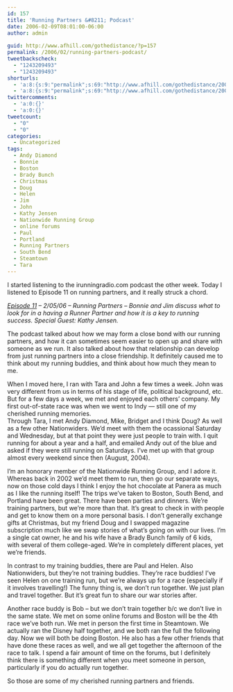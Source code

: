 ```yaml
---
id: 157
title: 'Running Partners &#8211; Podcast'
date: 2006-02-09T08:01:00-06:00
author: admin
  
guid: http://www.afhill.com/gothedistance/?p=157
permalink: /2006/02/running-partners-podcast/
tweetbackscheck:
  - "1243209493"
  - "1243209493"
shorturls:
  - 'a:8:{s:9:"permalink";s:69:"http://www.afhill.com/gothedistance/2006/02/running-partners-podcast/";s:7:"tinyurl";s:25:"http://tinyurl.com/8qnjeu";s:4:"isgd";s:17:"http://is.gd/gFIN";s:5:"bitly";s:19:"http://bit.ly/ycscl";s:5:"snipr";s:22:"http://snipr.com/agnlz";s:5:"snurl";s:22:"http://snurl.com/agnlz";s:7:"snipurl";s:24:"http://snipurl.com/agnlz";s:4:"trim";s:17:"http://tr.im/b8fb";}'
  - 'a:8:{s:9:"permalink";s:69:"http://www.afhill.com/gothedistance/2006/02/running-partners-podcast/";s:7:"tinyurl";s:25:"http://tinyurl.com/8qnjeu";s:4:"isgd";s:17:"http://is.gd/gFIN";s:5:"bitly";s:19:"http://bit.ly/ycscl";s:5:"snipr";s:22:"http://snipr.com/agnlz";s:5:"snurl";s:22:"http://snurl.com/agnlz";s:7:"snipurl";s:24:"http://snipurl.com/agnlz";s:4:"trim";s:17:"http://tr.im/b8fb";}'
twittercomments:
  - 'a:0:{}'
  - 'a:0:{}'
tweetcount:
  - "0"
  - "0"
categories:
  - Uncategorized
tags:
  - Andy Diamond
  - Bonnie
  - Boston
  - Brady Bunch
  - Christmas
  - Doug
  - Helen
  - Jim
  - John
  - Kathy Jensen
  - Nationwide Running Group
  - online forums
  - Paul
  - Portland
  - Running Partners
  - South Bend
  - Steamtown
  - Tara
---
```

I started listening to the irunningradio.com podcast the other week. Today I listened to Episode 11 on running partners, and it really struck a chord.

_[Episode 11](http://irunningradio.com/podcast/irunningradio_11_020506.mp3) &#8211; 2/05/06 &#8211; Running Partners &#8211; Bonnie and Jim discuss what to look for in a having a Runner Partner and how it is a key to running success. Special Guest: Kathy Jensen._

The podcast talked about how we may form a close bond with our running partners, and how it can sometimes seem easier to open up and share with someone as we run. It also talked about how that relationship can develop from just running partners into a close friendship. It definitely caused me to think about my running buddies, and think about how much they mean to me.

When I moved here, I ran with Tara and John a few times a week. John was very different from us in terms of his stage of life, political background, etc. But for a few days a week, we met and enjoyed each others&#8217; company. My first out-of-state race was when we went to Indy &#8212; still one of my cherished running memories.  
Through Tara, I met Andy Diamond, Mike, Bridget and I think Doug? As well as a few other Nationwiders. We&#8217;d meet with them the ocassional Saturday and Wednesday, but at that point they were just people to train with. I quit running for about a year and a half, and emailed Andy out of the blue and asked if they were still running on Saturdays. I&#8217;ve met up with that group almost every weekend since then (August, 2004).

I&#8217;m an honorary member of the Nationwide Running Group, and I adore it. Whereas back in 2002 we&#8217;d meet them to run, then go our separate ways, now on those cold days I think I enjoy the hot chocolate at Panera as much as I like the running itself! The trips we&#8217;ve taken to Boston, South Bend, and Portland have been great. There have been parties and dinners. We&#8217;re training partners, but we&#8217;re more than that. It&#8217;s great to check in with people and get to know them on a more personal basis. I don&#8217;t generally exchange gifts at Christmas, but my friend Doug and I swapped magazine subscription much like we swap stories of what&#8217;s going on with our lives. I&#8217;m a single cat owner, he and his wife have a Brady Bunch family of 6 kids, with several of them college-aged. We&#8217;re in completely different places, yet we&#8217;re friends.

In contrast to my training buddies, there are Paul and Helen. Also Nationwiders, but they&#8217;re not training buddies. They&#8217;re race buddies! I&#8217;ve seen Helen on one training run, but we&#8217;re always up for a race (especially if it involves travelling!) The funny thing is, we don&#8217;t run together. We just plan and travel together. But it&#8217;s great fun to share our war stories after.

Another race buddy is Bob &#8211; but we don&#8217;t train together b/c we don&#8217;t live in the same state. We met on some online forums and Boston will be the 4th race we&#8217;ve both run. We met in person the first time in Steamtown. We actually ran the Disney half together, and we both ran the full the following day. Now we will both be doing Boston. He also has a few other friends that have done these races as well, and we all get together the afternoon of the race to talk. I spend a fair amount of time on the forums, but I definitely think there is something different when you meet someone in person, particularly if you do actually run together. 

So those are some of my cherished running partners and friends.